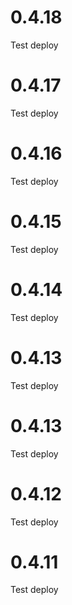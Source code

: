 # 0.4.18

Test deploy

# 0.4.17

Test deploy

# 0.4.16

Test deploy

# 0.4.15

Test deploy

# 0.4.14

Test deploy

# 0.4.13

Test deploy

# 0.4.13

Test deploy

# 0.4.12

Test deploy

# 0.4.11

Test deploy
